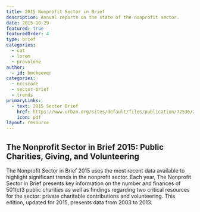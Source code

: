 ```yaml
---
title: 2015 Nonprofit Sector in Brief
description: Annual reports on the state of the nonprofit sector. 
date: 2015-10-29
featured: true
featuredOrder: 4
type: brief
categories:
  - cat
  - lorem
  - provolone
author:
  - id: bmckeever
categories:
  - nccscore
  - sector-brief
  - trends
primaryLinks:
  - text: 2015 Sector Brief
    href: https://www.urban.org/sites/default/files/publication/72536/2000497-The-Nonprofit-Sector-in-Brief-2015-Public-Charities-Giving-and-Volunteering.pdf
    icon: pdf
layout: resource
---
```



## The Nonprofit Sector in Brief 2015: Public Charities, Giving, and Volunteering

The Nonprofit Sector in Brief 2015 uses the most recent data available to highlight significant trends in the nonprofit sector. Each year, The Nonprofit Sector in Brief presents key information on the number and finances of 501(c)3 public charities as well as findings regarding two critical resources for the sector: private charitable contributions and volunteering. This edition, updated for 2015, presents data from 2003 to 2013.
